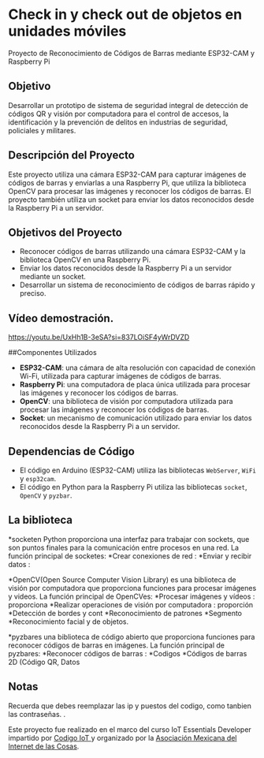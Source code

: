 # Check in y check out de objetos en unidades móviles
Proyecto de Reconocimiento de Códigos de Barras mediante ESP32-CAM y Raspberry Pi
## Objetivo
Desarrollar un prototipo de sistema de seguridad integral de 
detección de códigos QR y visión por computadora para el 
control de accesos, la identificación y la prevención de delitos en 
industrias de seguridad, policiales y militares.

## Descripción del Proyecto

Este proyecto utiliza una cámara ESP32-CAM para capturar imágenes de códigos de barras y enviarlas a una Raspberry Pi, 
que utiliza la biblioteca OpenCV para procesar las imágenes y reconocer los códigos de barras. 
El proyecto también utiliza un socket para enviar los datos reconocidos desde la Raspberry Pi a un servidor.

## Objetivos del Proyecto

* Reconocer códigos de barras utilizando una cámara ESP32-CAM y la biblioteca OpenCV en una Raspberry Pi.
* Enviar los datos reconocidos desde la Raspberry Pi a un servidor mediante un socket.
* Desarrollar un sistema de reconocimiento de códigos de barras rápido y preciso.

## Vídeo demostración.

https://youtu.be/UxHh1B-3eSA?si=837LOiSF4yWrDVZD

##Componentes Utilizados

* **ESP32-CAM**: una cámara de alta resolución con capacidad de conexión Wi-Fi, utilizada para capturar imágenes de códigos de barras.
* **Raspberry Pi**: una computadora de placa única utilizada para procesar las imágenes y reconocer los códigos de barras.
* **OpenCV**: una biblioteca de visión por computadora utilizada para procesar las imágenes y reconocer los códigos de barras.
* **Socket**: un mecanismo de comunicación utilizado para enviar los datos reconocidos desde la Raspberry Pi a un servidor.


## Dependencias de Código

* El código en Arduino (ESP32-CAM) utiliza las bibliotecas `WebServer`, `WiFi` y `esp32cam`.
* El código en Python para la Raspberry Pi utiliza las bibliotecas `socket`, `OpenCV` y `pyzbar`.


## La biblioteca 
*socketen Python proporciona una interfaz para trabajar con sockets, que son puntos finales para la comunicación entre procesos en una red. La función principal de socketes:
*Crear conexiones de red :
*Enviar y recibir datos :

*OpenCV(Open Source Computer Vision Library) es una biblioteca de visión por computadora que proporciona funciones para procesar imágenes y videos. La función principal de OpenCVes:
*Procesar imágenes y vídeos : proporciona
*Realizar operaciones de visión por computadora : proporción
*Detección de bordes y cont
*Reconocimiento de patrones
*Segmento
*Reconocimiento facial y de objetos.

*pyzbares una biblioteca de código abierto que proporciona funciones para reconocer códigos de barras en imágenes. La función principal de pyzbares:
*Reconocer códigos de barras :
*Codigos
*Códigos de barras 2D (Código QR, Datos


## Notas
Recuerda que debes reemplazar las ip y puestos del codigo, como tanbien las contraseñas. 
.


Este proyecto fue realizado en el marco del curso IoT Essentials Developer impartido por [Codigo IoT ](https://www.codigoiot.com/) y organizado por la [Asociación Mexicana del Internet de las Cosas](https://www.asociacioniot.org/).
